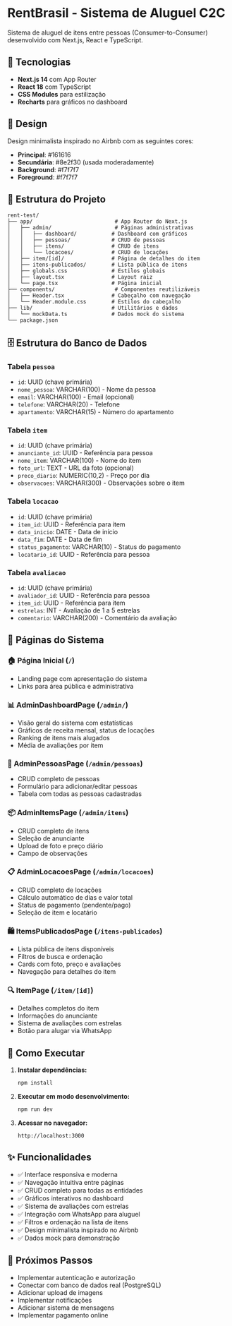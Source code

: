 # RentBrasil - Sistema de Aluguel C2C

Sistema de aluguel de itens entre pessoas (Consumer-to-Consumer) desenvolvido com Next.js, React e TypeScript.

## 🚀 Tecnologias

- **Next.js 14** com App Router
- **React 18** com TypeScript
- **CSS Modules** para estilização
- **Recharts** para gráficos no dashboard

## 🎨 Design

Design minimalista inspirado no Airbnb com as seguintes cores:
- **Principal**: #161616
- **Secundária**: #8e2f30 (usada moderadamente)
- **Background**: #f7f7f7
- **Foreground**: #f7f7f7

## 📁 Estrutura do Projeto

```
rent-test/
├── app/                          # App Router do Next.js
│   ├── admin/                    # Páginas administrativas
│   │   ├── dashboard/           # Dashboard com gráficos
│   │   ├── pessoas/             # CRUD de pessoas
│   │   ├── itens/               # CRUD de itens
│   │   └── locacoes/            # CRUD de locações
│   ├── item/[id]/               # Página de detalhes do item
│   ├── itens-publicados/        # Lista pública de itens
│   ├── globals.css              # Estilos globais
│   ├── layout.tsx               # Layout raiz
│   └── page.tsx                 # Página inicial
├── components/                   # Componentes reutilizáveis
│   ├── Header.tsx               # Cabeçalho com navegação
│   └── Header.module.css        # Estilos do cabeçalho
├── lib/                         # Utilitários e dados
│   └── mockData.ts              # Dados mock do sistema
└── package.json
```

## 🗄️ Estrutura do Banco de Dados

### Tabela `pessoa`
- `id`: UUID (chave primária)
- `nome_pessoa`: VARCHAR(100) - Nome da pessoa
- `email`: VARCHAR(100) - Email (opcional)
- `telefone`: VARCHAR(20) - Telefone
- `apartamento`: VARCHAR(15) - Número do apartamento

### Tabela `item`
- `id`: UUID (chave primária)
- `anunciante_id`: UUID - Referência para pessoa
- `nome_item`: VARCHAR(100) - Nome do item
- `foto_url`: TEXT - URL da foto (opcional)
- `preco_diario`: NUMERIC(10,2) - Preço por dia
- `observacoes`: VARCHAR(300) - Observações sobre o item

### Tabela `locacao`
- `id`: UUID (chave primária)
- `item_id`: UUID - Referência para item
- `data_inicio`: DATE - Data de início
- `data_fim`: DATE - Data de fim
- `status_pagamento`: VARCHAR(10) - Status do pagamento
- `locatario_id`: UUID - Referência para pessoa

### Tabela `avaliacao`
- `id`: UUID (chave primária)
- `avaliador_id`: UUID - Referência para pessoa
- `item_id`: UUID - Referência para item
- `estrelas`: INT - Avaliação de 1 a 5 estrelas
- `comentario`: VARCHAR(200) - Comentário da avaliação

## 📱 Páginas do Sistema

### 🏠 Página Inicial (`/`)
- Landing page com apresentação do sistema
- Links para área pública e administrativa

### 📊 AdminDashboardPage (`/admin/`)
- Visão geral do sistema com estatísticas
- Gráficos de receita mensal, status de locações
- Ranking de itens mais alugados
- Média de avaliações por item

### 👥 AdminPessoasPage (`/admin/pessoas`)
- CRUD completo de pessoas
- Formulário para adicionar/editar pessoas
- Tabela com todas as pessoas cadastradas

### 📦 AdminItemsPage (`/admin/itens`)
- CRUD completo de itens
- Seleção de anunciante
- Upload de foto e preço diário
- Campo de observações

### 📋 AdminLocacoesPage (`/admin/locacoes`)
- CRUD completo de locações
- Cálculo automático de dias e valor total
- Status de pagamento (pendente/pago)
- Seleção de item e locatário

### 🛍️ ItemsPublicadosPage (`/itens-publicados`)
- Lista pública de itens disponíveis
- Filtros de busca e ordenação
- Cards com foto, preço e avaliações
- Navegação para detalhes do item

### 🔍 ItemPage (`/item/[id]`)
- Detalhes completos do item
- Informações do anunciante
- Sistema de avaliações com estrelas
- Botão para alugar via WhatsApp

## 🚀 Como Executar

1. **Instalar dependências:**
   ```bash
   npm install
   ```

2. **Executar em modo desenvolvimento:**
   ```bash
   npm run dev
   ```

3. **Acessar no navegador:**
   ```
   http://localhost:3000
   ```

## ✨ Funcionalidades

- ✅ Interface responsiva e moderna
- ✅ Navegação intuitiva entre páginas
- ✅ CRUD completo para todas as entidades
- ✅ Gráficos interativos no dashboard
- ✅ Sistema de avaliações com estrelas
- ✅ Integração com WhatsApp para aluguel
- ✅ Filtros e ordenação na lista de itens
- ✅ Design minimalista inspirado no Airbnb
- ✅ Dados mock para demonstração

## 🎯 Próximos Passos

- Implementar autenticação e autorização
- Conectar com banco de dados real (PostgreSQL)
- Adicionar upload de imagens
- Implementar notificações
- Adicionar sistema de mensagens
- Implementar pagamento online
